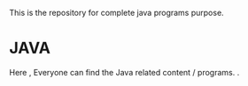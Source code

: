 This is the repository for complete java programs purpose.
# JAVA
Here , Everyone can find the Java related content / programs.
. 
